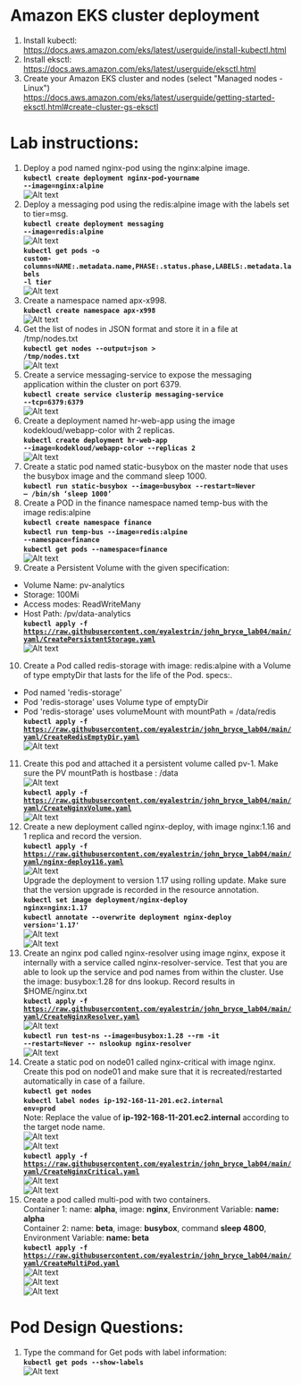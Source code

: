 # Amazon EKS cluster deployment
1. Install kubectl:  
  https://docs.aws.amazon.com/eks/latest/userguide/install-kubectl.html  
2. Install eksctl:  
  https://docs.aws.amazon.com/eks/latest/userguide/eksctl.html  
3. Create your Amazon EKS cluster and nodes (select "Managed nodes - Linux")  
  https://docs.aws.amazon.com/eks/latest/userguide/getting-started-eksctl.html#create-cluster-gs-eksctl

# Lab instructions:
1. Deploy a pod named nginx-pod using the nginx:alpine image.  
  **<code>kubectl create deployment nginx-pod-yourname --image=nginx:alpine</code>**  
  ![Alt text](https://raw.githubusercontent.com/eyalestrin/john_bryce_lab04/master/images/screenshot01.jpg)
2. Deploy a messaging pod using the redis:alpine image with the labels set to tier=msg.  
  **<code>kubectl create deployment messaging --image=redis:alpine</code>**  
  ![Alt text](https://raw.githubusercontent.com/eyalestrin/john_bryce_lab04/master/images/screenshot02.jpg)  
  **<code>kubectl get pods -o custom-columns=NAME:.metadata.name,PHASE:.status.phase,LABELS:.metadata.labels -l tier</code>**  
  ![Alt text](https://raw.githubusercontent.com/eyalestrin/john_bryce_lab04/master/images/screenshot03.jpg)
3. Create a namespace named apx-x998.  
  **<code>kubectl create namespace apx-x998</code>**  
  ![Alt text](https://raw.githubusercontent.com/eyalestrin/john_bryce_lab04/master/images/screenshot04.jpg)
4. Get the list of nodes in JSON format and store it in a file at /tmp/nodes.txt  
  **<code>kubectl get nodes --output=json > /tmp/nodes.txt</code>**  
  ![Alt text](https://raw.githubusercontent.com/eyalestrin/john_bryce_lab04/master/images/screenshot05.jpg)
5. Create a service messaging-service to expose the messaging application within the cluster on port 6379.  
  **<code>kubectl create service clusterip messaging-service --tcp=6379:6379</code>**  
  ![Alt text](https://raw.githubusercontent.com/eyalestrin/john_bryce_lab04/master/images/screenshot06.jpg)
6. Create a deployment named hr-web-app using the image kodekloud/webapp-color with 2 replicas.  
  **<code>kubectl create deployment hr-web-app --image=kodekloud/webapp-color --replicas 2</code>**  
  ![Alt text](https://raw.githubusercontent.com/eyalestrin/john_bryce_lab04/master/images/screenshot07.jpg)
7. Create a static pod named static-busybox on the master node that uses the busybox image and the command sleep 1000.  
  **<code>kubectl run static-busybox --image=busybox --restart=Never – /bin/sh ‘sleep 1000’</code>**
8. Create a POD in the finance namespace named temp-bus with the image redis:alpine  
  **<code>kubectl create namespace finance</code>**  
  **<code>kubectl run temp-bus --image=redis:alpine --namespace=finance</code>**  
  **<code>kubectl get pods --namespace=finance</code>**  
  ![Alt text](https://raw.githubusercontent.com/eyalestrin/john_bryce_lab04/master/images/screenshot08.jpg)
9. Create a Persistent Volume with the given specification:  
  * Volume Name: pv-analytics  
  * Storage: 100Mi  
  * Access modes: ReadWriteMany  
  * Host Path: /pv/data-analytics  
  **<code>kubectl apply -f https://raw.githubusercontent.com/eyalestrin/john_bryce_lab04/main/yaml/CreatePersistentStorage.yaml</code>**  
  ![Alt text](https://github.com/eyalestrin/john_bryce_lab04/blob/99f1c26de06b1a650685448da169ad9401f6f09d/images/screenshot09.jpg)
10. Create a Pod called redis-storage with image: redis:alpine with a Volume of type emptyDir that lasts for the life of the Pod. specs:.  
  * Pod named 'redis-storage'  
  * Pod 'redis-storage' uses Volume type of emptyDir  
  * Pod 'redis-storage' uses volumeMount with mountPath = /data/redis  
  **<code>kubectl apply -f https://raw.githubusercontent.com/eyalestrin/john_bryce_lab04/main/yaml/CreateRedisEmptyDir.yaml</code>**  
  ![Alt text](https://github.com/eyalestrin/john_bryce_lab04/blob/2a1f2d191f01795783bc9eb8a52d7e96c6d71c2a/images/screenshot10.jpg)
11. Create this pod and attached it a persistent volume called pv-1. Make sure the PV mountPath is hostbase : /data  
  ![Alt text](https://github.com/eyalestrin/john_bryce_lab04/blob/main/images/screenshot11.jpg)  
  **<code>kubectl apply -f https://raw.githubusercontent.com/eyalestrin/john_bryce_lab04/main/yaml/CreateNginxVolume.yaml</code>**  
  ![Alt text](https://github.com/eyalestrin/john_bryce_lab04/blob/main/images/screenshot12.jpg)  
12. Create a new deployment called nginx-deploy, with image nginx:1.16 and 1 replica and record the version.  
  **<code>kubectl apply -f https://raw.githubusercontent.com/eyalestrin/john_bryce_lab04/main/yaml/nginx-deploy116.yaml</code>**  
  ![Alt text](https://github.com/eyalestrin/john_bryce_lab04/blob/main/images/screenshot13.jpg)  
  Upgrade the deployment to version 1.17 using rolling update. Make sure that the version upgrade is recorded in the resource annotation.  
  **<code>kubectl set image deployment/nginx-deploy nginx=nginx:1.17</code>**  
  **<code>kubectl annotate --overwrite deployment nginx-deploy version='1.17'</code>**  
  ![Alt text](https://github.com/eyalestrin/john_bryce_lab04/blob/main/images/screenshot14.jpg)  
  ![Alt text](https://github.com/eyalestrin/john_bryce_lab04/blob/main/images/screenshot15.jpg)  
13. Create an nginx pod called nginx-resolver using image nginx, expose it internally with a service called nginx-resolver-service. Test that you are able to look up the service and pod names from within the cluster. Use the image: busybox:1.28 for dns lookup. Record results in $HOME/nginx.txt  
  **<code>kubectl apply -f https://raw.githubusercontent.com/eyalestrin/john_bryce_lab04/main/yaml/CreateNginxResolver.yaml</code>**  
  ![Alt text](https://github.com/eyalestrin/john_bryce_lab04/blob/main/images/screenshot16.jpg)  
  **<code>kubectl run test-ns --image=busybox:1.28 --rm -it --restart=Never -- nslookup nginx-resolver</code>**  
  ![Alt text](https://github.com/eyalestrin/john_bryce_lab04/blob/main/images/screenshot17.jpg)  
14. Create a static pod on node01 called nginx-critical with image nginx. Create this pod on node01 and make sure that it is recreated/restarted automatically in case of a failure.  
  **<code>kubectl get nodes</code>**  
  **<code>kubectl label nodes ip-192-168-11-201.ec2.internal env=prod</code>**  
  Note: Replace the value of **ip-192-168-11-201.ec2.internal** according to the target node name.  
  ![Alt text](https://github.com/eyalestrin/john_bryce_lab04/blob/main/images/screenshot18.jpg)  
  ![Alt text](https://github.com/eyalestrin/john_bryce_lab04/blob/main/images/screenshot19.jpg)  
  **<code>kubectl apply -f https://raw.githubusercontent.com/eyalestrin/john_bryce_lab04/main/yaml/CreateNginxCritical.yaml</code>**  
  ![Alt text](https://github.com/eyalestrin/john_bryce_lab04/blob/main/images/screenshot20.jpg)  
  ![Alt text](https://github.com/eyalestrin/john_bryce_lab04/blob/main/images/screenshot21.jpg)  
15. Create a pod called multi-pod with two containers.  
    Container 1: name: **alpha**, image: **nginx**, Environment Variable: **name: alpha**  
    Container 2: name: **beta**, image: **busybox**, command **sleep 4800**, Environment Variable: **name: beta**  
    **<code>kubectl apply -f https://raw.githubusercontent.com/eyalestrin/john_bryce_lab04/main/yaml/CreateMultiPod.yaml</code>**  
    ![Alt text](https://github.com/eyalestrin/john_bryce_lab04/blob/main/images/screenshot22.jpg)  
    ![Alt text](https://github.com/eyalestrin/john_bryce_lab04/blob/main/images/screenshot23.jpg)  
    ![Alt text](https://github.com/eyalestrin/john_bryce_lab04/blob/main/images/screenshot24.jpg)  
 
# Pod Design Questions:
1. Type the command for Get pods with label information:  
  **<code>kubectl get pods --show-labels</code>**  
  ![Alt text](https://github.com/eyalestrin/john_bryce_lab04/blob/main/images/screenshot25.jpg)  
  
